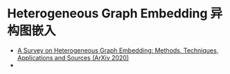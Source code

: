 # Heterogeneous Graph Embedding 异构图嵌入
- [A Survey on Heterogeneous Graph Embedding: Methods, Techniques, Applications and Sources (ArXiv 2020)](a_survey_on_heterogeneous_graph_embedding.md)
- 